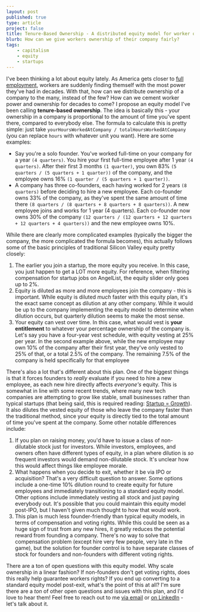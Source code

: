 ```yaml
---
layout: post
published: true
type: article
project: false
title: Tenure-Based Ownership - A distributed equity model for worker ownership
blurb: How can we give workers ownership of their company fairly?
tags:
    - capitalism
    - equity
    - startups
---
```


I've been thinking a lot about equity lately. As America gets closer to [full employment](https://www.npr.org/2019/05/20/722650602/america-is-in-full-employment-so-why-arent-we-celebrating), workers are suddenly finding themself with the most power they've had in decades. With that, how can we distribute ownership of a company to the many, instead of the few? How can we cement worker power and ownership for decades to come? I propose an equity model I've been calling **tenure-based ownership**. The idea is basically this - your ownership in a company is proportional to the amount of time you've spent there, compared to everybody else. The formula to calculate this is pretty simple: just take `yourHoursWorkedAtCompany / totalHoursWorkedAtCompany` (you can replace `hours` with whatever unit you want). Here are some examples:

- Say you're a solo founder. You've worked full-time on your company for a year `(4 quarters)`. You hire your first full-time employee after 1 year `(4 quarters)`. After their first 3 months `(1 quarter)`, you own 83% `(5 quarters / (5 quarters + 1 quarter))` of the company, and the employee owns 16% `(1 quarter / (5 quarters + 1 quarter))`. 
- A company has three co-founders, each having worked for 2 years `(8 quarters)` before deciding to hire a new employee. Each co-founder owns 33% of the company, as they've spent the same amount of time there `(8 quarters / (8 quarters + 8 quarters + 8 quarters))`. A new employee joins and works for 1 year (4 quarters). Each co-founder now owns 30% of the company `(12 quarters / (12 quarters + 12 quarters + 12 quarters + 4 quarters))` and the new employee owns 10%. 

While there are clearly more complicated examples (typically the bigger the company, the more complicated the formula becomes), this actually follows some of the basic principles of traditional Silicon Valley equity pretty closely:
1. The earlier you join a startup, the more equity you receive. In this case, you just happen to get a LOT more equity. For reference, when filtering compensation for startup jobs on AngelList, the equity slider only goes up to 2%.
2. Equity is diluted as more and more employees join the company - this is important. While equity is diluted *much* faster with this equity plan, it's the exact same concept as dilution at any other company. While it would be up to the company implementing the equity model to determine when dilution occurs, but quarterly dilution seems to make the most sense.
3. Your equity can vest over time. In this case, what would vest is **your entitlement** to whatever your percentage ownership of the company is. Let's say you have a four-year vest schedule, with equity vesting at 25% per year. In the second example above, while the new employee may own 10% of the company after their first year, they've only vested to 25% of that, or a total 2.5% of the company. The remaining 7.5% of the company is held specifically for that employee 

There's also a lot that's different about this plan. One of the biggest things is that it forces founders to *really* evaluate if you need to hire a new employee, as each new hire directly affects *everyone's* equity. This is somewhat in line with some recent trends, where many new tech companies are attempting to grow like stable, small businesses rather than typical startups (that being said, this is required reading: [Startup = Growth](http://www.paulgraham.com/growth.html)). It also dilutes the vested equity of those who leave the company faster than the traditional method, since your equity is directly tied to the total amount of time you've spent at the company. Some other notable differences include:
1. If you plan on raising money, you'd have to issue a class of non-dilutable stock just for investors. While investors, employees, and owners often have different types of equity, in a plan where dilution is _so_ frequent investors would demand non-dilutable stock. It's unclear how this would affect things like employee morale.
2. What happens when you decide to exit, whether it be via IPO or acquisition? That's a very difficult question to answer. Some options include a one-time 10% dilution round to create equity for future employees and immediately transitioning to a standard equity model. Other options include immediately vesting all stock and just paying everybody out. It's possible that you could maintain this equity model post-IPO, but I haven't given much thought to how that would work.
3. This plan is much less founder-friendly than typical equity models, in terms of compensation and voting rights. While this could be seen as a huge sign of trust from any new hires, it greatly reduces the potential reward from founding a company. There's no way to solve that compensation problem (except hire very few people, very late in the game), but the solution for founder control is to have separate classes of stock for founders and non-founders with different voting rights.

There are a ton of open questions with this equity model. Why scale ownership in a linear fashion? If non-founders don't get voting rights, does this really help guarantee workers rights? If you end up converting to a standard equity model post-exit, what's the point of this at all? I'm sure there are a *ton* of other open questions and issues with this plan, and I'd love to hear them! Feel free to reach out to me [via email](mailto:hello@ianmobbs.com) or [on LinkedIn](https://linkedin.com/in/ianmobbs) - let's talk about it. 